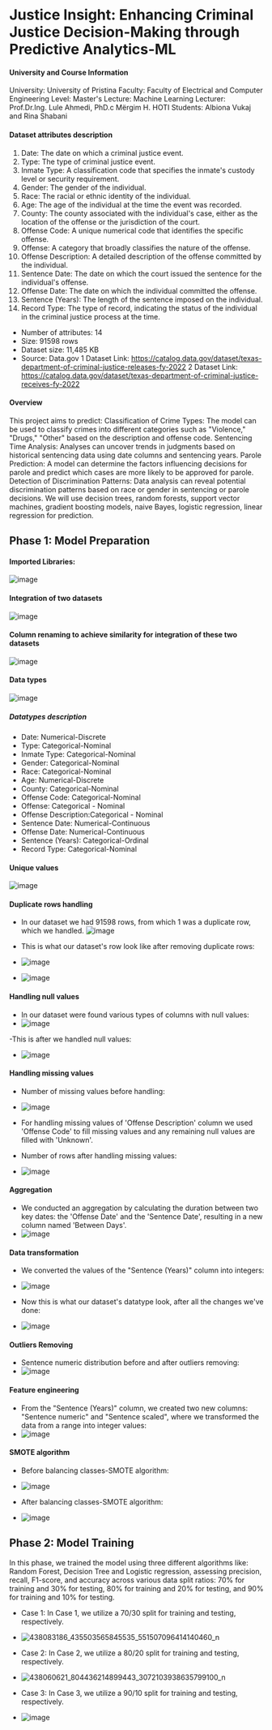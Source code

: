 # Justice Insight: Enhancing Criminal Justice Decision-Making through Predictive Analytics-ML

#### University and Course Information

University: University of Pristina
Faculty: Faculty of Electrical and Computer Engineering
Level: Master's
Lecture: Machine Learning
Lecturer: Prof.Dr.Ing. Lule Ahmedi, PhD.c Mërgim H. HOTI
Students: Albiona Vukaj and Rina Shabani

#### Dataset attributes description
1.	Date: The date on which a criminal justice event.
2.	Type: The type of criminal justice event.
3.	Inmate Type: A classification code that specifies the inmate's custody level or security requirement.
4.	Gender: The gender of the individual.
5.	Race: The racial or ethnic identity of the individual.
6.	Age: The age of the individual at the time the event was recorded.
7.	County: The county associated with the individual's case, either as the location of the offense or the jurisdiction of the court.
8.	Offense Code: A unique numerical code that identifies the specific offense.
9.	Offense: A category that broadly classifies the nature of the offense.
10.	Offense Description: A detailed description of the offense committed by the individual.
11.	Sentence Date: The date on which the court issued the sentence for the individual's offense.
12.	Offense Date: The date on which the individual committed the offense.
13.	Sentence (Years): The length of the sentence imposed on the individual.
14.	Record Type: The type of record, indicating the status of the individual in the criminal justice process at the time.

- Number of attributes: 14 
- Size: 91598 rows
- Dataset size: 11,485 KB
- Source: Data.gov 
1 Dataset Link: https://catalog.data.gov/dataset/texas-department-of-criminal-justice-releases-fy-2022
2 Dataset Link: https://catalog.data.gov/dataset/texas-department-of-criminal-justice-receives-fy-2022

#### Overview
This project aims to predict:
Classification of Crime Types: The model can be used to classify crimes into different categories such as "Violence," "Drugs," "Other" based on the description and offense code.
Sentencing Time Analysis: Analyses can uncover trends in judgments based on historical sentencing data using date columns and sentencing years.
Parole Prediction: A model can determine the factors influencing decisions for parole and predict which cases are more likely to be approved for parole.
Detection of Discrimination Patterns: Data analysis can reveal potential discrimination patterns based on race or gender in sentencing or parole decisions. We will use decision trees, random forests, support vector machines, gradient boosting models, naive Bayes, logistic regression, linear regression for prediction.

## Phase 1: Model Preparation
#### Imported Libraries:
![image](https://github.com/Albiona00/CriminalJustice-ML/assets/74986994/d6e388cb-7501-4e2b-91b6-777bd0d28028)

#### Integration of two datasets
![image](https://github.com/Albiona00/CriminalJustice-ML/assets/74986994/fa62cf7e-3ef1-4628-8b9b-b13861648dc9)


#### Column renaming to achieve similarity for integration of these two datasets
![image](https://github.com/Albiona00/CriminalJustice-ML/assets/74986994/af74aea1-7043-4b25-8f24-a23d158fb93b)


#### Data types
![image](https://github.com/Albiona00/CriminalJustice-ML/assets/74986994/a9d741b9-c3b0-45f4-ac28-6a372dc912ac)

##### Datatypes description
- Date: Numerical-Discrete	
- Type: Categorical-Nominal	
- Inmate Type: Categorical-Nominal	
- Gender: Categorical-Nominal	
- Race: Categorical-Nominal	
- Age: Numerical-Discrete	
- County: Categorical-Nominal
- Offense Code: Categorical-Nominal	
- Offense: Categorical - Nominal	
- Offense Description:Categorical - Nominal	
- Sentence Date: Numerical-Continuous	
- Offense Date: Numerical-Continuous	
- Sentence (Years): Categorical-Ordinal	
- Record Type: Categorical-Nominal

#### Unique values
![image](https://github.com/Albiona00/CriminalJustice-ML/assets/74986994/f2af4036-98a9-467d-bece-74c8a0644296)


#### Duplicate rows handling
- In our dataset we had 91598 rows, from which 1 was a duplicate row, which we handled.
  ![image](https://github.com/Albiona00/CriminalJustice-ML/assets/74986994/4e5ce3d0-3268-4702-b038-d541eadf873b)

- This is what our dataset's row look like after removing duplicate rows:
- ![image](https://github.com/Albiona00/CriminalJustice-ML/assets/74986994/3fd53a03-9829-4096-8310-0eafb76cecc9)

- ![image](https://github.com/Albiona00/CriminalJustice-ML/assets/74986994/b38ab94c-ef2f-4303-a873-b454c48e8690)

#### Handling null values
- In our dataset were found various types of columns with null values:
- ![image](https://github.com/Albiona00/CriminalJustice-ML/assets/74986994/e82ff7b7-0105-4c2d-bb44-877fc4f9eaa5)

-This is after we handled null values:
- ![image](https://github.com/Albiona00/CriminalJustice-ML/assets/74986994/f08c71f9-fd8b-4456-9a4b-dc2b0cd66cd6)


#### Handling missing values
- Number of missing values before handling:
- ![image](https://github.com/Albiona00/CriminalJustice-ML/assets/74986994/2414f766-7db2-4813-8fa8-303af9467fb6)

- For handling missing values of 'Offense Description' column we used 'Offense Code' to fill missing values and any remaining null values are filled with 'Unknown'.
- Number of rows after handling missing values:
- ![image](https://github.com/Albiona00/CriminalJustice-ML/assets/74986994/6de68eba-d5ad-4e71-87e6-5691eced9671)


#### Aggregation
- We conducted an aggregation by calculating the duration between two key dates: the 'Offense Date' and the 'Sentence Date', resulting in a new column named 'Between Days'.
- ![image](https://github.com/Albiona00/CriminalJustice-ML/assets/74986994/2c658467-f1b4-4b21-95f5-b0a1f2f1b1fa)


#### Data transformation
- We converted the values of the "Sentence (Years)" column into integers:
- ![image](https://github.com/Albiona00/CriminalJustice-ML/assets/74986994/9d4013c6-5069-4ff9-9258-f0dba92722fa)

- Now this is what our dataset's datatype look, after all the changes we've done:
- ![image](https://github.com/Albiona00/CriminalJustice-ML/assets/74986994/e6f5d6c7-9cb2-4d3f-8916-d19f0c091082)


#### Outliers Removing
- Sentence numeric distribution before and after outliers removing:
- ![image](https://github.com/Albiona00/CriminalJustice-ML/assets/74986994/2189b39d-6ec3-41a5-8e9e-a892ed85ba3e)


#### Feature engineering
- From the "Sentence (Years)" column, we created two new columns: "Sentence numeric" and "Sentence scaled", where we transformed the data from a range into integer values:
- ![image](https://github.com/Albiona00/CriminalJustice-ML/assets/74986994/a02c2bfd-0a0f-4a7f-87e4-2e23b919df36)


#### SMOTE algorithm
- Before balancing classes-SMOTE algorithm:
- ![image](https://github.com/Albiona00/CriminalJustice-ML/assets/74986994/69791c2e-d7b7-40ea-83ea-5480b7983486)

- After balancing classes-SMOTE algorithm:
- ![image](https://github.com/Albiona00/CriminalJustice-ML/assets/74986994/ffa3a316-c90b-4f0a-a18a-e1868dba49c8)

## Phase 2: Model Training

In this phase, we trained the model using three different algorithms like: Random Forest, Decision Tree and Logistic regression, assessing precision, recall, F1-score, and accuracy across various data split ratios: 70% for training and 30% for testing, 80% for training and 20% for testing, and 90% for training and 10% for testing.

- Case 1:
In Case 1, we utilize a 70/30 split for training and testing, respectively.
- ![438083186_435503565845535_551507096414140460_n](https://github.com/Albiona00/CriminalJustice-ML/assets/150968383/7d5ed3f0-5d90-4392-8ea6-1040c7d509f6)

- Case 2:
In Case 2, we utilize a 80/20 split for training and testing, respectively.
- ![438060621_804436214899443_3072103938635799100_n](https://github.com/Albiona00/CriminalJustice-ML/assets/150968383/f0c26e72-249a-4f06-97d7-e1396b7808bb)

- Case 3:
In Case 3, we utilize a 90/10 split for training and testing, respectively.
- ![image](https://github.com/Albiona00/CriminalJustice-ML/assets/150968383/000624ba-d585-4ff4-9577-d0d04110d6fe)



